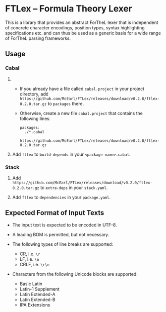 # FTLex – Formula Theory Lexer

This is a library that provides an abstract ForTheL lexer that is independent
of concrete character encodings, position types, syntax highlighting
specifications etc. and can thus be used as a generic basis for a wide range of
ForTheL parsing frameworks.


## Usage

### Cabal

1.  * If you already have a file called `cabal.project` in your project directory,
      add `https://github.com/McEarl/FTLex/releases/download/v0.2.0/ftlex-0.2.0.tar.gz`
      to `packages` there.

    * Otherwise, create a new file `cabal.project` that contains the following lines:

      ```cabal
      packages:
        ./*.cabal
        https://github.com/McEarl/FTLex/releases/download/v0.2.0/ftlex-0.2.0.tar.gz
      ```

2.  Add `ftlex` to `build-depends` in your `<package name>.cabal`.


### Stack

1.  Add `https://github.com/McEarl/FTLex/releases/download/v0.2.0/ftlex-0.2.0.tar.gz`
    to `extra-deps` in your `stack.yaml`.

2.  Add `ftlex` to `dependencies` in your `package.yaml`.


## Expected Format of Input Texts

* The input text is expected to be encoded in UTF-8.

* A leading BOM is permitted, but not necessary.

* The following types of line breaks are supported:

  - CR, i.e. `\r`
  - LF, i.e. `\n`
  - CRLF, i.e. `\r\n`

* Characters from the following Unicode blocks are supported:

  - Basic Latin
  - Latin-1 Supplement
  - Latin Extended-A
  - Latin Extended-B
  - IPA Extensions
